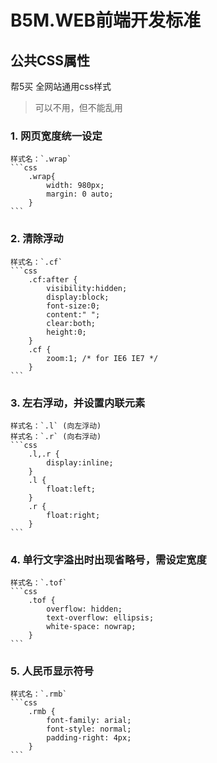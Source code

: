 B5M.WEB前端开发标准
===


## 公共CSS属性

帮5买 全网站通用css样式
> 可以不用，但不能乱用


### 1. 网页宽度统一设定

	样式名：`.wrap`
	```css
		.wrap{
			width: 980px;
			margin: 0 auto;
		}
	```

### 2. 清除浮动
	
	样式名：`.cf`
	```css
		.cf:after {
		    visibility:hidden;
		    display:block;
		    font-size:0;
		    content:" ";
		    clear:both;
		    height:0;
		}
		.cf {
		    zoom:1; /* for IE6 IE7 */
		}
	```

### 3. 左右浮动，并设置内联元素

	样式名：`.l` (向左浮动)  
	样式名：`.r` (向右浮动)  
	```css
		.l,.r {
		    display:inline;
		}
		.l {
		    float:left;
		}
		.r {
		    float:right;
		}
	```

### 4. 单行文字溢出时出现省略号，需设定宽度 

	样式名：`.tof`
	```css
		.tof {
		    overflow: hidden;
		    text-overflow: ellipsis;
		    white-space: nowrap;
		}
	```

### 5. 人民币显示符号

	样式名：`.rmb`
	```css
		.rmb {
		    font-family: arial;
		    font-style: normal;
		    padding-right: 4px;
		}
	```
